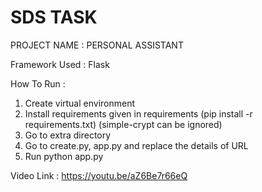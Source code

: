# SDS TASK
PROJECT NAME : PERSONAL ASSISTANT

Framework Used : Flask

How To Run :
1. Create virtual environment
2. Install requirements given in requirements (pip install -r requirements.txt) (simple-crypt can be ignored)
3. Go to extra directory
4. Go to create.py, app.py and replace the details of URL
5. Run python app.py

Video Link : https://youtu.be/aZ6Be7r66eQ
